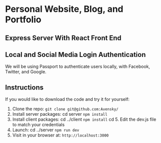 
# Personal Website, Blog, and Portfolio

## Express Server With React Front End 

## Local and Social Media Login Authentication

We will be using Passport to authenticate users locally, with Facebook, Twitter, and Google.

## Instructions

If you would like to download the code and try it for yourself:

1. Clone the repo: `git clone git@github.com:Avensky/`
2. Install server packages: cd server `npm install`
3. Install client packages: cd ../client `npm install`
cd 5. Edit the dev.js file to match your credentials
6. Launch: cd ../server `npm run dev`
7. Visit in your browser at: `http://localhost:3000`



